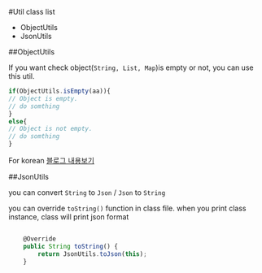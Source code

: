 #Util class list
* ObjectUtils
* JsonUtils



##ObjectUtils

If you want check object(`String, List, Map`)is empty or not, you can use this util.


```javascript
if(ObjectUtils.isEmpty(aa)){
// Object is empty.
// do somthing
}
else{
// Object is not empty.
// do somthing
}
```

For korean [블로그 내용보기](http://gun0912.tistory.com/1)




##JsonUtils

you can convert `String` to `Json` / `Json` to `String`

you can override `toString()` function in class file. 
when you print class instance, class will print json format
```javascript

	@Override
	public String toString() {
		return JsonUtils.toJson(this);
	}


```
